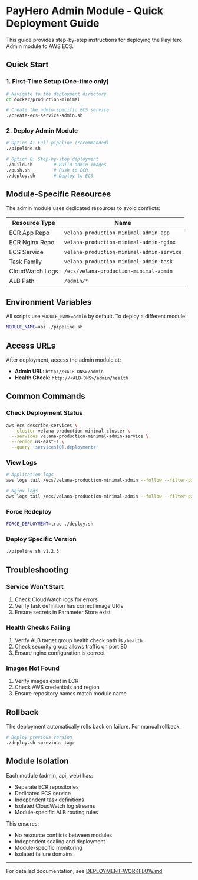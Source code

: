 # PayHero Admin Module - Quick Deployment Guide

This guide provides step-by-step instructions for deploying the PayHero Admin module to AWS ECS.

## Quick Start

### 1. First-Time Setup (One-time only)

```bash
# Navigate to the deployment directory
cd docker/production-minimal

# Create the admin-specific ECS service
./create-ecs-service-admin.sh
```

### 2. Deploy Admin Module

```bash
# Option A: Full pipeline (recommended)
./pipeline.sh

# Option B: Step-by-step deployment
./build.sh        # Build admin images
./push.sh         # Push to ECR
./deploy.sh       # Deploy to ECS
```

## Module-Specific Resources

The admin module uses dedicated resources to avoid conflicts:

| Resource Type | Name |
|--------------|------|
| ECR App Repo | `velana-production-minimal-admin-app` |
| ECR Nginx Repo | `velana-production-minimal-admin-nginx` |
| ECS Service | `velana-production-minimal-admin-service` |
| Task Family | `velana-production-minimal-admin-task` |
| CloudWatch Logs | `/ecs/velana-production-minimal-admin` |
| ALB Path | `/admin/*` |

## Environment Variables

All scripts use `MODULE_NAME=admin` by default. To deploy a different module:

```bash
MODULE_NAME=api ./pipeline.sh
```

## Access URLs

After deployment, access the admin module at:

- **Admin URL**: `http://<ALB-DNS>/admin`
- **Health Check**: `http://<ALB-DNS>/admin/health`

## Common Commands

### Check Deployment Status
```bash
aws ecs describe-services \
  --cluster velana-production-minimal-cluster \
  --services velana-production-minimal-admin-service \
  --region us-east-1 \
  --query 'services[0].deployments'
```

### View Logs
```bash
# Application logs
aws logs tail /ecs/velana-production-minimal-admin --follow --filter-pattern "admin-app"

# Nginx logs
aws logs tail /ecs/velana-production-minimal-admin --follow --filter-pattern "admin-nginx"
```

### Force Redeploy
```bash
FORCE_DEPLOYMENT=true ./deploy.sh
```

### Deploy Specific Version
```bash
./pipeline.sh v1.2.3
```

## Troubleshooting

### Service Won't Start
1. Check CloudWatch logs for errors
2. Verify task definition has correct image URIs
3. Ensure secrets in Parameter Store exist

### Health Checks Failing
1. Verify ALB target group health check path is `/health`
2. Check security group allows traffic on port 80
3. Ensure nginx configuration is correct

### Images Not Found
1. Verify images exist in ECR
2. Check AWS credentials and region
3. Ensure repository names match module name

## Rollback

The deployment automatically rolls back on failure. For manual rollback:

```bash
# Deploy previous version
./deploy.sh <previous-tag>
```

## Module Isolation

Each module (admin, api, web) has:
- Separate ECR repositories
- Dedicated ECS service
- Independent task definitions
- Isolated CloudWatch log streams
- Module-specific ALB routing rules

This ensures:
- No resource conflicts between modules
- Independent scaling and deployment
- Module-specific monitoring
- Isolated failure domains

---

For detailed documentation, see [DEPLOYMENT-WORKFLOW.md](DEPLOYMENT-WORKFLOW.md)
